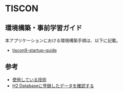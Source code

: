 # TISCON

## 環境構築・事前学習ガイド
本アプリケーションにおける環境構築手順は、以下に記載。

- [tiscon9-startup-guide](https://github.com/tiscon/tiscon9-startup-guide)

## 参考

- [使用している技術](https://github.com/tiscon/tiscon9-startup-guide/blob/master/content/aboutUsingTechnology.md)
- [H2 Databaseに登録したデータを確認する](https://github.com/tiscon/tiscon9-startup-guide/blob/master/content/h2Database.md)
